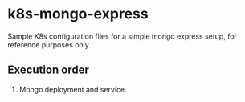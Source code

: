 # k8s-mongo-express
Sample K8s configuration files for a simple mongo express setup, for reference purposes only.

## Execution order

1. Mongo deployment and service.

```shell

```
